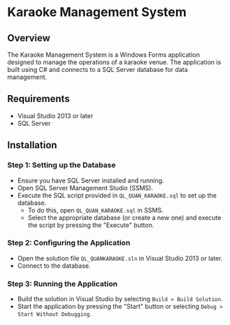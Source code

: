 # Karaoke Management System

## Overview
The Karaoke Management System is a Windows Forms application designed to manage the operations of a karaoke venue. The application is built using C# and connects to a SQL Server database for data management.

## Requirements
- Visual Studio 2013 or later
- SQL Server

## Installation

### Step 1: Setting up the Database
- Ensure you have SQL Server installed and running.
- Open SQL Server Management Studio (SSMS).
- Execute the SQL script provided in `QL_QUAN_KARAOKE.sql` to set up the database.
  - To do this, open `QL_QUAN_KARAOKE.sql` in SSMS.
  - Select the appropriate database (or create a new one) and execute the script by pressing the "Execute" button.

### Step 2: Configuring the Application
- Open the solution file `QL_QUANKARAOKE.sln` in Visual Studio 2013 or later.
- Connect to the database.

### Step 3: Running the Application
- Build the solution in Visual Studio by selecting `Build > Build Solution`.
- Start the application by pressing the "Start" button or selecting `Debug > Start Without Debugging`.
